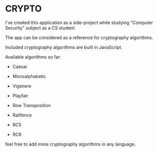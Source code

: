 # CRYPTO
I've created this application as a side-project while studying "Computer Security" subject as a CS student.

The app can be considered as a reference for cryptography algorithms.

Included cryptography algorithms are built in JavaScript.

Available algorithms so far:

* Caesar

* Monoalphabetic

* Vigenere

* Playfair

* Row Transposition

* Railfence

* RC5

* RC6

feel free to add more cryptography algorithms in any language.
